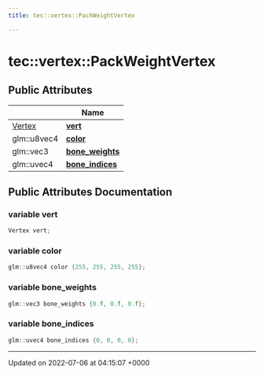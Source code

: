 ```yaml
---
title: tec::vertex::PackWeightVertex

---
```


# tec::vertex::PackWeightVertex





## Public Attributes

|                | Name           |
| -------------- | -------------- |
| [Vertex](/engine/Classes/structtec_1_1vertex_1_1_vertex/) | **[vert](/engine/Classes/structtec_1_1vertex_1_1_pack_weight_vertex/#variable-vert)**  |
| glm::u8vec4 | **[color](/engine/Classes/structtec_1_1vertex_1_1_pack_weight_vertex/#variable-color)**  |
| glm::vec3 | **[bone_weights](/engine/Classes/structtec_1_1vertex_1_1_pack_weight_vertex/#variable-bone-weights)**  |
| glm::uvec4 | **[bone_indices](/engine/Classes/structtec_1_1vertex_1_1_pack_weight_vertex/#variable-bone-indices)**  |

## Public Attributes Documentation

### variable vert

```cpp
Vertex vert;
```


### variable color

```cpp
glm::u8vec4 color {255, 255, 255, 255};
```


### variable bone_weights

```cpp
glm::vec3 bone_weights {0.f, 0.f, 0.f};
```


### variable bone_indices

```cpp
glm::uvec4 bone_indices {0, 0, 0, 0};
```


-------------------------------

Updated on 2022-07-06 at 04:15:07 +0000